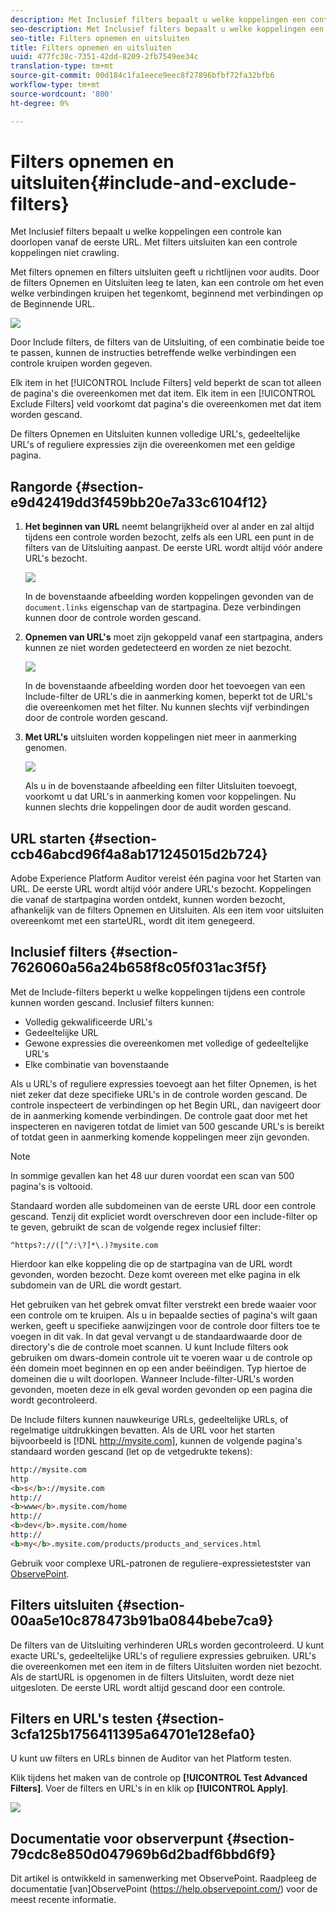 ```yaml
---
description: Met Inclusief filters bepaalt u welke koppelingen een controle kan doorlopen vanaf de eerste URL. Met filters uitsluiten kan een controle koppelingen niet crawling.
seo-description: Met Inclusief filters bepaalt u welke koppelingen een controle kan doorlopen vanaf de eerste URL. Met filters uitsluiten kan een controle koppelingen niet crawling.
seo-title: Filters opnemen en uitsluiten
title: Filters opnemen en uitsluiten
uuid: 477fc38c-7351-42dd-8209-2fb7549ee34c
translation-type: tm+mt
source-git-commit: 00d184c1fa1eece9eec8f27896bfbf72fa32bfb6
workflow-type: tm+mt
source-wordcount: '800'
ht-degree: 0%

---
```



# Filters opnemen en uitsluiten{#include-and-exclude-filters}

Met Inclusief filters bepaalt u welke koppelingen een controle kan doorlopen vanaf de eerste URL. Met filters uitsluiten kan een controle koppelingen niet crawling.

<!--
Content from ObservePoint (https://help.observepoint.com/articles/2872121-include-and-exclude-filters) with their permission. Modified slightly for style and Auditor emphasis.
-->

Met filters opnemen en filters uitsluiten geeft u richtlijnen voor audits. Door de filters Opnemen en Uitsluiten leeg te laten, kan een controle om het even welke verbindingen kruipen het tegenkomt, beginnend met verbindingen op de Beginnende URL.

![](assets/filter.png)

Door Include filters, de filters van de Uitsluiting, of een combinatie beide toe te passen, kunnen de instructies betreffende welke verbindingen een controle kruipen worden gegeven.

Elk item in het [!UICONTROL Include Filters] veld beperkt de scan tot alleen de pagina&#39;s die overeenkomen met dat item. Elk item in een [!UICONTROL Exclude Filters] veld voorkomt dat pagina&#39;s die overeenkomen met dat item worden gescand.

De filters Opnemen en Uitsluiten kunnen volledige URL&#39;s, gedeeltelijke URL&#39;s of reguliere expressies zijn die overeenkomen met een geldige pagina.

## Rangorde {#section-e9d42419dd3f459bb20e7a33c6104f12}

1. **Het beginnen van URL** neemt belangrijkheid over al ander en zal altijd tijdens een controle worden bezocht, zelfs als een URL een punt in de filters van de Uitsluiting aanpast. De eerste URL wordt altijd vóór andere URL&#39;s bezocht.

   ![](assets/startingpage.png)

   In de bovenstaande afbeelding worden koppelingen gevonden van de `document.links` eigenschap van de startpagina. Deze verbindingen kunnen door de controle worden gescand.

1. **Opnemen van URL&#39;s** moet zijn gekoppeld vanaf een startpagina, anders kunnen ze niet worden gedetecteerd en worden ze niet bezocht.

   ![](assets/includefilter.png)

   In de bovenstaande afbeelding worden door het toevoegen van een Include-filter de URL&#39;s die in aanmerking komen, beperkt tot de URL&#39;s die overeenkomen met het filter. Nu kunnen slechts vijf verbindingen door de controle worden gescand.

1. **Met URL&#39;s** uitsluiten worden koppelingen niet meer in aanmerking genomen.

   ![](assets/excludefilter.png)

   Als u in de bovenstaande afbeelding een filter Uitsluiten toevoegt, voorkomt u dat URL&#39;s in aanmerking komen voor koppelingen. Nu kunnen slechts drie koppelingen door de audit worden gescand.

## URL starten {#section-ccb46abcd96f4a8ab171245015d2b724}

Adobe Experience Platform Auditor vereist één pagina voor het Starten van URL. De eerste URL wordt altijd vóór andere URL&#39;s bezocht. Koppelingen die vanaf de startpagina worden ontdekt, kunnen worden bezocht, afhankelijk van de filters Opnemen en Uitsluiten. Als een item voor uitsluiten overeenkomt met een starteURL, wordt dit item genegeerd.

## Inclusief filters {#section-7626060a56a24b658f8c05f031ac3f5f}

Met de Include-filters beperkt u welke koppelingen tijdens een controle kunnen worden gescand. Inclusief filters kunnen:

* Volledig gekwalificeerde URL&#39;s
* Gedeeltelijke URL
* Gewone expressies die overeenkomen met volledige of gedeeltelijke URL&#39;s
* Elke combinatie van bovenstaande

Als u URL&#39;s of reguliere expressies toevoegt aan het filter Opnemen, is het niet zeker dat deze specifieke URL&#39;s in de controle worden gescand. De controle inspecteert de verbindingen op het Begin URL, dan navigeert door de in aanmerking komende verbindingen. De controle gaat door met het inspecteren en navigeren totdat de limiet van 500 gescande URL&#39;s is bereikt of totdat geen in aanmerking komende koppelingen meer zijn gevonden.

>[!NOTE]
>
>In sommige gevallen kan het 48 uur duren voordat een scan van 500 pagina&#39;s is voltooid.

Standaard worden alle subdomeinen van de eerste URL door een controle gescand. Tenzij dit expliciet wordt overschreven door een include-filter op te geven, gebruikt de scan de volgende regex inclusief filter:

`^https?://([^/:\?]*\.)?mysite.com`

Hierdoor kan elke koppeling die op de startpagina van de URL wordt gevonden, worden bezocht. Deze komt overeen met elke pagina in elk subdomein van de URL die wordt gestart.

Het gebruiken van het gebrek omvat filter verstrekt een brede waaier voor een controle om te kruipen. Als u in bepaalde secties of pagina&#39;s wilt gaan werken, geeft u specifieke aanwijzingen voor de controle door filters toe te voegen in dit vak. In dat geval vervangt u de standaardwaarde door de directory&#39;s die de controle moet scannen. U kunt Include filters ook gebruiken om dwars-domein controle uit te voeren waar u de controle op één domein moet beginnen en op een ander beëindigen. Typ hiertoe de domeinen die u wilt doorlopen. Wanneer Include-filter-URL&#39;s worden gevonden, moeten deze in elk geval worden gevonden op een pagina die wordt gecontroleerd.

De Include filters kunnen nauwkeurige URLs, gedeeltelijke URLs, of regelmatige uitdrukkingen bevatten. Als de URL voor het starten bijvoorbeeld is [!DNL http://mysite.com], kunnen de volgende pagina&#39;s standaard worden gescand (let op de vetgedrukte tekens):

```html
http://mysite.com
http
<b>s</b>://mysite.com
http://
<b>www</b>.mysite.com/home
http://
<b>dev</b>.mysite.com/home
http://
<b>my</b>.mysite.com/products/products_and_services.html
```

Gebruik voor complexe URL-patronen de reguliere-expressietestster van [ObservePoint](https://regex.observepoint.com/).

## Filters uitsluiten {#section-00aa5e10c878473b91ba0844bebe7ca9}

De filters van de Uitsluiting verhinderen URLs worden gecontroleerd. U kunt exacte URL&#39;s, gedeeltelijke URL&#39;s of reguliere expressies gebruiken. URL&#39;s die overeenkomen met een item in de filters Uitsluiten worden niet bezocht. Als de startURL is opgenomen in de filters Uitsluiten, wordt deze niet uitgesloten. De eerste URL wordt altijd gescand door een controle.

## Filters en URL&#39;s testen {#section-3cfa125b1756411395a64701e128efa0}

U kunt uw filters en URLs binnen de Auditor van het Platform testen.

Klik tijdens het maken van de controle op **[!UICONTROL Test Advanced Filters]**. Voer de filters en URL&#39;s in en klik op **[!UICONTROL Apply]**.

![](assets/test-advanced-filters.png)

## Documentatie voor observerpunt {#section-79cdc8e850d047969b6d2badf6bbd6f9}

Dit artikel is ontwikkeld in samenwerking met ObservePoint. Raadpleeg de documentatie [van]ObservePoint (https://help.observepoint.com/) voor de meest recente informatie.
